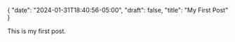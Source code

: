 {
   "date": "2024-01-31T18:40:56-05:00",
   "draft": false,
   "title": "My First Post"
}

This is my first post.
